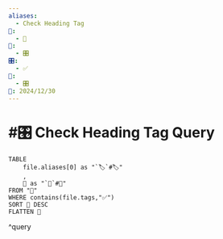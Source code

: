 ```yaml
---
aliases:
  - Check Heading Tag
📁:
  - 🔢
🔢:
  - 🎛️
🎛️:
  - ✅
🔀:
  - 🎛️
📅: 2024/12/30
---
```

# #🎛️ Check Heading Tag Query

```dataview
TABLE 
	file.aliases[0] as "`🏷️`#🏷️"
	,
	📁 as "`📁`#📁"
FROM "📁"
WHERE contains(file.tags,"✅")
SORT 📁 DESC
FLATTEN 📁
```

^query